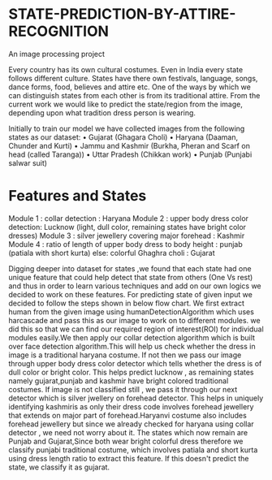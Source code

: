 # STATE-PREDICTION-BY-ATTIRE-RECOGNITION
An image processing project

Every country has its own cultural costumes. Even in India every state follows different culture. States have there own festivals, language, songs, dance forms, food, believes and attire etc. 
One of the ways by which we can distinguish states from each other is from its traditional attire. From the current work we would like to predict the state/region from the image, depending upon what tradition dress person is wearing. 

Initially to train our model we have collected images from the following states as our dataset: 
• Gujarat (Ghagara Choli) 
• Haryana (Daaman, Chunder and Kurti) 
• Jammu and Kashmir (Burkha, Pheran and Scarf on head (called Taranga)) 
• Uttar Pradesh (Chikkan work) 
• Punjab (Punjabi salwar suit)

# Features and States
Module 1 : collar detection : Haryana
Module 2 : upper body dress color detection: Lucknow (light, dull color, remaining states have bright color dresses)
Module 3 : silver jewellery covering major forehead : Kashmir
Module 4 : ratio of length of upper body dress to body height : punjab (patiala with short kurta) 
else: colorful Ghaghra choli : Gujarat

Digging deeper into dataset for states ,we found that each state had one unique feature that could help detect that state from others (One Vs rest) and thus in order to learn various techniques and add on our own logics we decided to work on these features. For predicting state of given input we decided to follow the steps shown in below flow chart. 
We first extract human from the given image using humanDetectionAlgorithm which uses harcascade and pass this as our image to work on to different modules. we did this so that we can find our required region of interest(ROI) for individual modules easily.We then apply our collar detection algorithm which is built over face detection algorithm.This will help us check whether the dress in image is a traditional haryana costume. If not then we pass our image through upper body dress color detector which tells whether the dress is of
dull color or bright color. This helps predict lucknow , as remaining states namely gujarat,punjab and kashmir have bright colored traditional costumes. If image is not classified still , we pass it through our next detector which is silver jwellery on forehead detector. This helps in uniquely identifying kashmiris as only their dress code involves forehead jewellery that extends on major part of
forehead.Haryanvi costume also includes forehead jewellery but since we already checked for haryana using collar detector , we need not worry about it.
The states which now remain are Punjab and Gujarat,Since both wear bright colorful dress therefore we classify punjabi traditional costume, which involves patiala and short kurta using dress length ratio to extract this feature. If this doesn't predict the state, we classify it as gujarat.
